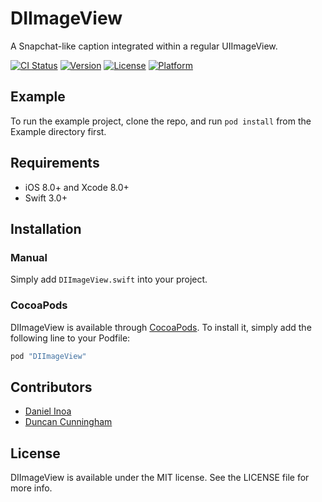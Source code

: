 DIImageView
===========

A Snapchat-like caption integrated within a regular UIImageView.

[![CI Status](http://img.shields.io/travis/danielinoa/DIImageView.svg?style=flat)](https://travis-ci.org/danielinoa/DIImageView)
[![Version](https://img.shields.io/cocoapods/v/DIImageView.svg?style=flat)](http://cocoapods.org/pods/DIImageView)
[![License](https://img.shields.io/cocoapods/l/DIImageView.svg?style=flat)](http://cocoapods.org/pods/DIImageView)
[![Platform](https://img.shields.io/cocoapods/p/DIImageView.svg?style=flat)](http://cocoapods.org/pods/DIImageView)

## Example

To run the example project, clone the repo, and run `pod install` from the Example directory first.

## Requirements

* iOS 8.0+ and Xcode 8.0+
* Swift 3.0+

## Installation

### Manual

Simply add `DIImageView.swift` into your project.

### CocoaPods

DIImageView is available through [CocoaPods](http://cocoapods.org). To install
it, simply add the following line to your Podfile:

```ruby
pod "DIImageView"
```

## Contributors

* [Daniel Inoa](https://www.danielinoa.com)
* [Duncan Cunningham](https://github.com/sirnacnud) 

## License

DIImageView is available under the MIT license. See the LICENSE file for more info.
